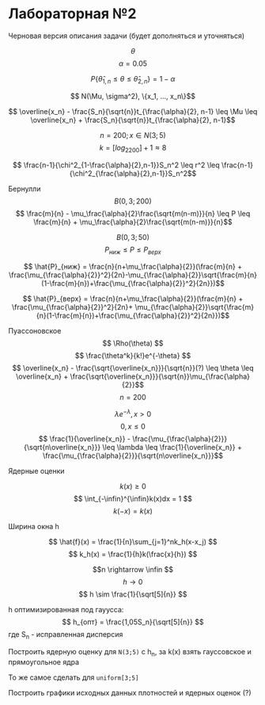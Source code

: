 # Лабораторная №2
Черновая версия описания задачи (будет дополняться и уточняться)

$$\theta$$
$$\alpha = 0.05$$

$$ P\{\hat{\theta}_{1,n} \leq \theta \leq \hat{\theta}_{2,n} \} = 1 - \alpha$$

$$ N(\Mu, \sigma^2),  \{x_1, ..., x_n\}$$

$$ \overline{x_n} - \frac{S_n}{\sqrt{n}}t_{\frac{\alpha}{2}, n-1}  \leq \Mu \leq \overline{x_n} + \frac{S_n}{\sqrt{n}}t_{\frac{\alpha}{2}, n-1}$$







$$ n = 200; x \in N(3;5) $$
$$ k = [log_2200] + 1 \approx 8 $$

$$ \frac{n-1}{\chi^2_{1-\frac{\alpha}{2},n-1}}S_n^2 \leq r^2 \leq  \frac{n-1}{\chi^2_{\frac{\alpha}{2},n-1}}S_n^2$$

 
 
 
 
 

Бернулли
$$ B(0,3; 200)$$ 
$$ \frac{m}{n} - \mu_\frac{\alpha}{2}\frac{\sqrt{m(n-m)}}{n}  \leq P \leq \frac{m}{n} + \mu_\frac{\alpha}{2}\frac{\sqrt{m(n-m)}}{n}$$




$$ B(0,3; 50) $$
$$ P_{ниж} \leq P \leq P_{верх} $$

$$ \hat{P}_{ниж} = \frac{n}{n+\mu_\frac{\alpha}{2}}(\frac{m}{n} + \frac{\mu_{\frac{\alpha}{2}}^2}{2n}-\mu_{\frac{\alpha}{2}}\sqrt{\frac{m}{n}(1-\frac{m}{n})+\frac{\mu_{\frac{\alpha}{2}}^2}{2n}})$$

$$ \hat{P}_{верх} = \frac{n}{n+\mu_\frac{\alpha}{2}}(\frac{m}{n} + \frac{\mu_{\frac{\alpha}{2}}^2}{2n}+ \mu_{\frac{\alpha}{2}}\sqrt{\frac{m}{n}(1-\frac{m}{n})+\frac{\mu_{\frac{\alpha}{2}}^2}{2n}})$$

 
 
 
 

Пуассоновское
$$ \Rho(\theta) $$
$$ \frac{\theta^k}{k!}e^{-\theta} $$
$$ \overline{x_n} - \frac{\sqrt{\overline{x_n}}}{\sqrt{n}}(?) \leq \theta \leq \overline{x_n} + \frac{\sqrt{\overline{x_n}}}{\sqrt{n}}\mu_{\frac{\alpha}{2}}$$
$$ n=200 $$


 
 
 
 
 
 $$ \lambda e^{-\lambda} , x > 0$$
 $$ 0, x \leq 0 $$
 $$ \frac{1}{\overline{x_n}} - \frac{\mu_{\frac{\alpha}{2}}}{\sqrt{n\overline{x_n}}} \leq \lambda \leq \frac{1}{\overline{x_n}} + \frac{\mu_{\frac{\alpha}{2}}}{\sqrt{n\overline{x_n}}}$$




 Ядерные оценки
 
 $$ k(x) \geq 0 $$
 $$ \int_{-\infin}^{\infin}k(x)dx = 1 $$
$$ k(-x) = k(x) $$






Ширина окна h

$$ \hat{f}(x) = \frac{1}{n}\sum_{j=1}^nk_h(x-x_j) $$
$$ k_h(x) = \frac{1}{h}k(\frac{x}{h}) $$






$$n \rightarrow \infin $$
$$ h \rightarrow 0 $$
$$ h \sim \frac{1}{\sqrt[5]{n}} $$

h оптимизированная под гауусса:
$$ h_{опт} = \frac{1,05S_n}{\sqrt[5]{n}} $$
где S<sub>n</sub> - исправленная дисперсия






Построить ядерную оценку для `N(3;5)` с h<sub>n</sub>, за k(x) взять гауссовское и прямоугольное ядра

То же самое сделать для `uniform[3;5]`

Построить графики исходных данных плотностей и ядерных оценок (?)